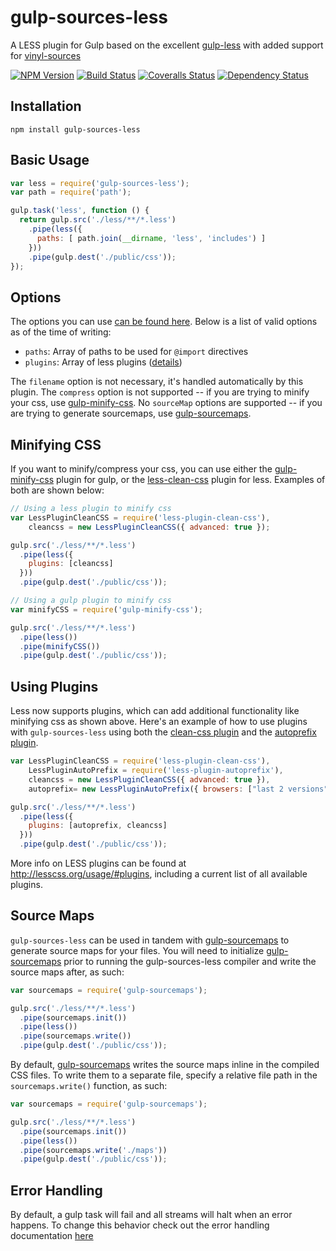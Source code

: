 gulp-sources-less
=========

A LESS plugin for Gulp based on the excellent [gulp-less](https://github.com/plus3network/gulp-less) with added support for [vinyl-sources](https://github.com/meandmycode/vinyl-sources)

[![NPM Version](https://img.shields.io/npm/v/gulp-sources-less.svg)](https://www.npmjs.com/package/gulp-sources-less)
[![Build Status](https://img.shields.io/travis/meandmycode/gulp-sources-less.svg)](https://travis-ci.org/meandmycode/gulp-sources-less)
[![Coveralls Status](https://coveralls.io/repos/meandmycode/gulp-sources-less/badge.png)](https://coveralls.io/r/meandmycode/gulp-sources-less)
[![Dependency Status](https://david-dm.org/meandmycode/gulp-sources-less.png?theme=shields.io)](https://david-dm.org/meandmycode/gulp-sources-less)

## Installation

```
npm install gulp-sources-less
```

## Basic Usage

```js
var less = require('gulp-sources-less');
var path = require('path');

gulp.task('less', function () {
  return gulp.src('./less/**/*.less')
    .pipe(less({
      paths: [ path.join(__dirname, 'less', 'includes') ]
    }))
    .pipe(gulp.dest('./public/css'));
});
```

## Options

The options you can use [can be found here](http://lesscss.org/#using-less-configuration). Below is a list of valid options as of the time of writing:

- `paths`: Array of paths to be used for `@import` directives
- `plugins`: Array of less plugins ([details](#using-plugins))

The `filename` option is not necessary, it's handled automatically by this plugin. The `compress` option is not supported -- if you are trying to minify your css, use [gulp-minify-css](https://github.com/jonathanepollack/gulp-minify-css). No `sourceMap` options are supported -- if you are trying to generate sourcemaps, use [gulp-sourcemaps](https://github.com/floridoo/gulp-sourcemaps).

## Minifying CSS

If you want to minify/compress your css, you can use either the [gulp-minify-css](https://github.com/jonathanepollack/gulp-minify-css) plugin for gulp, or the [less-clean-css](https://github.com/less/less-plugin-clean-css) plugin for less. Examples of both are shown below:

```js
// Using a less plugin to minify css
var LessPluginCleanCSS = require('less-plugin-clean-css'),
    cleancss = new LessPluginCleanCSS({ advanced: true });

gulp.src('./less/**/*.less')
  .pipe(less({
    plugins: [cleancss]
  }))
  .pipe(gulp.dest('./public/css'));
```

```js
// Using a gulp plugin to minify css
var minifyCSS = require('gulp-minify-css');

gulp.src('./less/**/*.less')
  .pipe(less())
  .pipe(minifyCSS())
  .pipe(gulp.dest('./public/css'));
```

## Using Plugins

Less now supports plugins, which can add additional functionality like minifying css as shown above. Here's an example of how to use plugins with `gulp-sources-less` using both the [clean-css plugin](https://github.com/less/less-plugin-clean-css) and the [autoprefix plugin](https://github.com/less/less-plugin-autoprefix).

```js
var LessPluginCleanCSS = require('less-plugin-clean-css'),
    LessPluginAutoPrefix = require('less-plugin-autoprefix'),
    cleancss = new LessPluginCleanCSS({ advanced: true }),
    autoprefix= new LessPluginAutoPrefix({ browsers: ["last 2 versions"] });

gulp.src('./less/**/*.less')
  .pipe(less({
    plugins: [autoprefix, cleancss]
  }))
  .pipe(gulp.dest('./public/css'));
```

More info on LESS plugins can be found at http://lesscss.org/usage/#plugins, including a current list of all available plugins.

## Source Maps

`gulp-sources-less` can be used in tandem with [gulp-sourcemaps](https://github.com/floridoo/gulp-sourcemaps) to generate source maps for your files. You will need to initialize [gulp-sourcemaps](https://github.com/floridoo/gulp-sourcemaps) prior to running the gulp-sources-less compiler and write the source maps after, as such:

```js
var sourcemaps = require('gulp-sourcemaps');

gulp.src('./less/**/*.less')
  .pipe(sourcemaps.init())
  .pipe(less())
  .pipe(sourcemaps.write())
  .pipe(gulp.dest('./public/css'));
```

By default, [gulp-sourcemaps](https://github.com/floridoo/gulp-sourcemaps) writes the source maps inline in the compiled CSS files. To write them to a separate file, specify a relative file path in the `sourcemaps.write()` function, as such:

```js
var sourcemaps = require('gulp-sourcemaps');

gulp.src('./less/**/*.less')
  .pipe(sourcemaps.init())
  .pipe(less())
  .pipe(sourcemaps.write('./maps'))
  .pipe(gulp.dest('./public/css'));
```

## Error Handling

By default, a gulp task will fail and all streams will halt when an error happens. To change this behavior check out the error handling documentation [here](https://github.com/gulpjs/gulp/blob/master/docs/recipes/combining-streams-to-handle-errors.md)
